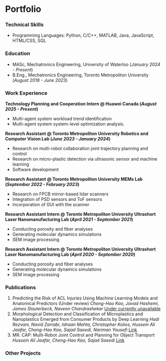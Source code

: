 # Portfolio

### Technical Skills
- Programming Languages: Python, C/C++, MATLAB, Java, JavaScript, HTML/CSS, SQL

### Education
- MASc, Mechatronics Engineering, University of Waterloo (_January 2024 - Present_)	 			        		
- B.Eng., Mechatronics Engineering, Toronto Metropoliton University (_August 2018 - June 2023_)

### Work Experience
**Technology Planning and Cooperation Intern @ Huawei Canada (_August 2025 - Present_)**
- Multi-agent system workload trend identification
- Multi-agent system system-level optimization analysis.

**Research Assistant @ Toronto Metropoliton University Robotics and Computer Vision Lab (_June 2023 - January 2024_)**
- Research on multi-robot collaboration joint trajectory planning and control
- Research on micro-plastic detection via ultrasonic sensor and machine learning
- Software development

**Research Assistant @ Toronto Metropoliton University MEMs Lab (_September 2022 - February 2023_)**
- Research on FPCB mirror-based lidar scanners
- Integration of PSD sensors and ToF sensors
- Incorporation of GUI with the scanner

**Research Assistant Intern @ Toronto Metropoliton University Ultrashort Laser
Nanomanufacturing Lab (_April 2021 - September 2021_)**
- Conducting porosity and fiber analyses
- Generating molecular dynamics simulations
- SEM image processing

**Research Assistant Intern @ Toronto Metropoliton University Ultrashort Laser
Nanomanufacturing Lab (_April 2020 - September 2020_)**
- Conducting porosity and fiber analyses
- Generating molecular dynamics simulations
- SEM image processing

### Publications
1. Predicting the Risk of ACL Injuries Using Machine Learning Models and Anatomical Predictors (Under review) *Cheng-Hao Kao, Javad Hashemi, James Slauterbeck, Naveen Chandrashekar* [Under currently unavailable](https://howardkao-1130.github.io/portfolio/)
2. Morphological Detection and Classification of Microplastics and Nanoplastics Emerged from Consumer Products by Deep Learning *Hadi Rezvani, Navid Zarrabi, Ishaan Mehta, Christopher Kolios, Hussein Ali Jaafar, Cheng-Hao Kao, Sajad Saeedi, Nariman Yousefi* [Link](https://arxiv.org/abs/2409.13688)
3. MR. CAP: Multi-Robot Joint Control and Planning for Object Transport *Hussein Ali Jaafar, Cheng-Hao Kao, Sajad Saeedi* [Link](https://ieeexplore.ieee.org/document/10380779)

### Other Projects
